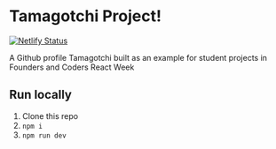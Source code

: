 # Tamagotchi Project!

[![Netlify Status](https://api.netlify.com/api/v1/badges/d298844a-7c20-4b5e-9006-9bfe0f4d6443/deploy-status)](https://app.netlify.com/sites/tamagotchi/deploys)

A Github profile Tamagotchi built as an example for student projects in Founders and Coders React Week

## Run locally

1. Clone this repo
1. `npm i`
1. `npm run dev`
